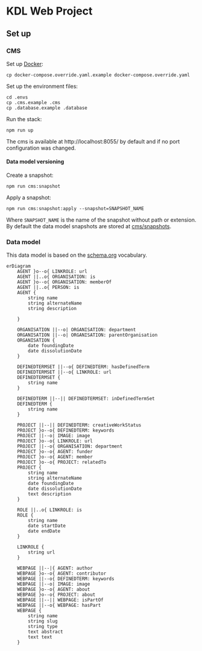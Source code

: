 # KDL Web Project

## Set up

### CMS

Set up [Docker](https://www.docker.com/):

    cp docker-compose.override.yaml.example docker-compose.override.yaml

Set up the environment files:

    cd .envs
    cp .cms.example .cms
    cp .database.example .database

Run the stack:

    npm run up

The cms is available at http://localhost:8055/ by default and if no port
configuration was changed.

#### Data model versioning

Create a snapshot:

    npm run cms:snapshot

Apply a snapshot:

    npm run cms:snapshot:apply --snapshot=SNAPSHOT_NAME

Where `SNAPSHOT_NAME` is the name of the snapshot without path or extension. By default
the data model snapshots are stored at [cms/snapshots](cms/snapshots/README.md).

### Data model

This data model is based on the [schema.org](https://schema.org/) vocabulary.

```mermaid
erDiagram
    AGENT }o--o{ LINKROLE: url
    AGENT ||..o{ ORGANISATION: is
    AGENT }o--o{ ORGANISATION: memberOf
    AGENT ||..o{ PERSON: is
    AGENT {
        string name
        string alternateName
        string description

    }

    ORGANISATION ||--o| ORGANISATION: department
    ORGANISATION ||--o| ORGANISATION: parentOrganisation
    ORGANISATION {
        date foundingDate
        date dissolutionDate
    }

    DEFINEDTERMSET ||--o{ DEFINEDTERM: hasDefinedTerm
    DEFINEDTERMSET ||--o{ LINKROLE: url
    DEFINEDTERMSET {
        string name
    }

    DEFINEDTERM ||--|| DEFINEDTERMSET: inDefinedTermSet
    DEFINEDTERM {
        string name
    }

    PROJECT ||--|| DEFINEDTERM: creativeWorkStatus
    PROJECT }o--o{ DEFINEDTERM: keywords
    PROJECT ||--o| IMAGE: image
    PROJECT }o--o{ LINKROLE: url
    PROJECT ||--o{ ORGANISATION: department
    PROJECT }o--o{ AGENT: funder
    PROJECT }o--o{ AGENT: member
    PROJECT }o--o{ PROJECT: relatedTo
    PROJECT {
        string name
        string alternateName
        date foundingDate
        date dissolutionDate
        text description
    }

    ROLE ||..o{ LINKROLE: is
    ROLE {
        string name
        date startDate
        date endDate
    }

    LINKROLE {
        string url
    }

    WEBPAGE ||--|{ AGENT: author
    WEBPAGE }o--o{ AGENT: contributor
    WEBPAGE ||--o{ DEFINEDTERM: keywords
    WEBPAGE ||--o| IMAGE: image
    WEBPAGE }o--o{ AGENT: about
    WEBPAGE }o--o{ PROJECT: about
    WEBPAGE ||--|| WEBPAGE: isPartOf
    WEBPAGE ||--o{ WEBPAGE: hasPart
    WEBPAGE {
        string name
        string slug
        string type
        text abstract
        text text
    }
```
